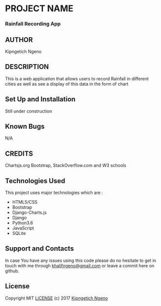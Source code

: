 # PROJECT NAME

### Rainfall Recording App

## AUTHOR

Kipngetich Ngeno

## DESCRIPTION

This is a web application that allows users to record Rainfall in different cities as well as see a display of this data in the form of chart

## Set Up and Installation
Still under construction

## Known Bugs

N/A

## CREDITS

Chartsjs.org Bootstrap, StackOverflow.com and W3 schools

## Technologies Used

This project uses major technologies which are :

* HTML5/CSS
* Bootstrap
* Django-Charts.js
* Django
* Python3.6
* JavaScript
* SQLite
## Support and Contacts

In case You have any issues using this code please do no hesitate to get in touch with me through khalifngeno@gmail.com or leave a commit here on github.

## License 

Copyright MIT [LiCENSE](./LICENSE) (c) 2017 [Kipngetich Ngeno](https://github.com/Kipngetich33)

